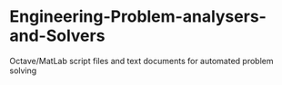 # Engineering-Problem-analysers-and-Solvers
Octave/MatLab script files and text documents for automated problem solving 
